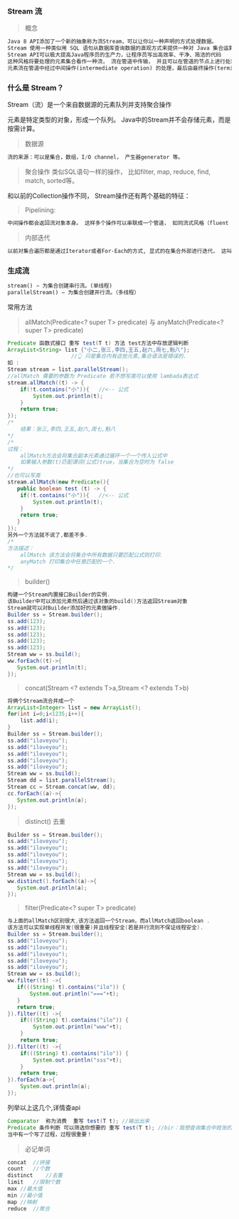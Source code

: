 ### Stream 流

> 概念

```txt
Java 8 API添加了一个新的抽象称为流Stream，可以让你以一种声明的方式处理数据。
Stream 使用一种类似用 SQL 语句从数据库查询数据的直观方式来提供一种对 Java 集合运算和表达的高阶抽象。
Stream API可以极大提高Java程序员的生产力，让程序员写出高效率、干净、简洁的代码
这种风格将要处理的元素集合看作一种流， 流在管道中传输， 并且可以在管道的节点上进行处理， 比如筛选， 排序，聚合等。
元素流在管道中经过中间操作(intermediate operation) 的处理，最后由最终操作(terminal operation)得到前面处理的结果。
```

### 什么是 Stream？

Stream（流）是一个来自数据源的元素队列并支持聚合操作

元素是特定类型的对象，形成一个队列。 Java中的Stream并不会存储元素，而是按需计算。

> 数据源 

```java
流的来源：可以是集合，数组，I/O channel， 产生器generator 等。
```

> 聚合操作 类似SQL语句一样的操作， 比如filter, map, reduce, find, match, sorted等。

和以前的Collection操作不同， Stream操作还有两个基础的特征：

> Pipelining:

```txt
中间操作都会返回流对象本身。 这样多个操作可以串联成一个管道， 如同流式风格（fluent style）。 这样做可以对操作进行优化， 比如延迟执行(laziness)和短路( short-circuiting)。
```

> 内部迭代

```txt
以前对集合遍历都是通过Iterator或者For-Each的方式, 显式的在集合外部进行迭代， 这叫做外部迭代。 Stream提供了内部迭代的方式， 通过访问者模式(Visitor)实现。
```

### 生成流

```txt
stream() − 为集合创建串行流。(单线程)
parallelStream() − 为集合创建并行流。（多线程）
```

常用方法

> allMatch(Predicate<? super T> predicate)  与  anyMatch(Predicate<? super T> predicate)
>

```java
Predicate 函数式接口 重写 test(T t) 方法 test方法中存放逻辑判断
ArrayList<String> list {"小二,张三,李四,王五,赵六,周七,魁八"}; 
					//👆 只是集合内有这些元素,集合语法是错误的.
如 : 
Stream stream = list.parallelStream();
//allMatch 需要的参数为 Predicate 若不想写类可以使用 lambada表达式
stream.allMatch((t) -> {
	if(!t.contains("小")){	//<-- 公式
        System.out.println(t);
	}
	return true;
});
/*
	结果：张三,李四,王五,赵六,周七,魁八
*/
/*
过程：
    allMatch方法会将集合副本元素通过循环一个一个传入公式中
    如果输入参数(t)匹配谓词(公式)true，当集合为空时为 false 
*/
//也可以写类
stream.allMatch(new Predicate(){
   public boolean test (t) -> {
	if(!t.contains("小")){	//<-- 公式
        System.out.println(t);
	}
	return true;
   }
});
另外一个方法就不说了,都差不多.
/*
方法描述：
    allMatch 该方法会将集合中所有数据只要匹配公式则打印.
    anyMatch 打印集合中任意匹配的一个.
*/
```

> builder()

```java
构建一个Stream内置接口Builder的实例.
该Builder中可以添加元素然后通过该对象的build()方法返回Stream对象
Stream就可以对Builder添加好的元素做操作.
Builder ss = Stream.builder(); 
ss.add(123);
ss.add(123);
ss.add(123);
ss.add(123);
ss.add(123);
Stream ww = ss.build();
ww.forEach((t)->{
   System.out.println(t);
});
```

> concat(Stream <? extends T>a,Stream <? extends T>b)

```java
将俩个Stream流合并成一个
ArrayList<Integer> list = new ArrayList();
for(int i=0;i<1235;i++){
    list.add(i);
}
Builder ss = Stream.builder(); 
ss.add("iloveyou");
ss.add("iloveyou");
ss.add("iloveyou");
ss.add("iloveyou");
ss.add("iloveyou");
Stream ww = ss.build();
Stream dd = list.parallelStream();
Stream cc = Stream.concat(ww, dd);
cc.forEach((a)->{
   System.out.println(a);
});
```

> distinct() 去重

```java
Builder ss = Stream.builder(); 
ss.add("iloveyou");
ss.add("iloveyou");
ss.add("iloveyou");
ss.add("iloveyou");
ss.add("iloveyou");
Stream ww = ss.build();
ww.distinct().forEach((a)->{
   System.out.println(a);
});
```

> filter(Predicate<? super T> predicate)

```java
与上面的allMatch区别很大,该方法返回一个Stream，而allMatch返回boolean .
该方法可以实现单线程并发(很重要)并且线程安全(若是并行流则不保证线程安全).
Builder ss = Stream.builder(); 
ss.add("iloveyou");
ss.add("iloveyou");
ss.add("iloveyou");
ss.add("iloveyou");
ss.add("iloveyou");
Stream ww = ss.build();
ww.filter((t) ->{
   if(((String) t).contains("ilo")) {
       System.out.println("==="+t);
   }
   return true;
}).filter((t) ->{
    if(((String) t).contains("ilo")) {
        System.out.println("www"+t);
    }
    return true;
}).filter((t) ->{
    if(((String) t).contains("ilo")) {
        System.out.println("sss"+t);
    }
    return true;
}).forEach(a->{
    System.out.println(a);
});
```

列举以上这几个,详情查api

```java
Comparator  称为消费  重写 test(T t);	//输出出来
Predicate 条件判断 可以筛选你想要的 重写 test(T t); //bir：我想查询集合中姓张的
当中有一个写了过程，过程很重要！
```

> 必记单词

```java
concat  //拼接
count	//个数
distinct	//去重
limit	//限制个数
max	//最大值
min	//最小值
map	//映射
reduce	//聚合
```

